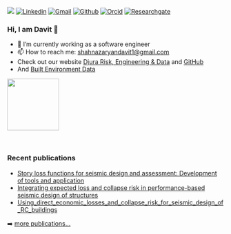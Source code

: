 <!-- Your badges -->

![](https://komarev.com/ghpvc/?username=davitshahnazaryan3&style=flat)
[![Linkedin](https://img.shields.io/badge/-davit-blue?style=flat&logo=Linkedin&logoColor=white)](https://www.linkedin.com/in/davitshahnazaryan/)
[![Gmail](https://img.shields.io/badge/-davit-c14438?style=flat&logo=Gmail&logoColor=white)](mailto:shahnazaryandavit1@gmail.com)
[![Github](https://img.shields.io/badge/-davit-black?style=flat&labelColor=black&logo=github&logoColor=white)](https://gitstats.me/davitshahnazaryan3)
[![Orcid](https://img.shields.io/badge/-davit-white?style=flat&labelColor=white&logo=orcid&logoColor=green)](https://orcid.org/0000-0002-0529-5763)
[![Researchgate](https://img.shields.io/badge/-davit-green?style=flat&labelColor=green&logo=researchgate&logoColor=white)](https://www.researchgate.net/profile/Davit-Shahnazaryan-2)

<!-- Profile View Count and GitStats -->

### Hi, I am Davit 👋

- 🔭 I’m currently working as a software engineer
- 📫 How to reach me: shahnazaryandavit1@gmail.com
- Check out our website <a href="https://www.djura.it">Djura Risk, Engineering & Data</a> and <a href="https://github.com/djura-risk-data-engineering">GitHub</a>
- And <a href="https://experiments.builtenvdata.eu/">Built Environment Data</a> 


<p>
<a href="https://github.com/davitshahnazaryan3">
  <img height="120em" src = "https://github-readme-stats.vercel.app/api/top-langs/?username=davitshahnazaryan3&theme=buefy&layout=compact&title_color=ffffff&bg_color=151515&text_color=FFFEFE">
<!--  <img height="180em" src="https://github-readme-stats.vercel.app/api?username=davitshahnazaryan3&&show_icons=true&title_color=ffffff&icon_color=ffdc40&text_color=ffffff&bg_color=151515"> -->
</a>
</p>

<br>

### Recent publications

<!-- PUBLICATIONS:START -->
- [Story loss functions for seismic design and assessment: Development of tools and application](https://journals.sagepub.com/doi/10.1177/87552930211023523)
- [Integrating expected loss and collapse risk in performance-based seismic design of structures](https://link.springer.com/article/10.1007/s10518-020-01003-x)
- [Using_direct_economic_losses_and_collapse_risk_for_seismic_design_of_RC_buildings](https://www.eccomasproceedia.org/conferences/thematic-conferences/compdyn-2019/7281)
<!-- PUBLICATIONS:END -->

➡️ [more publications...](https://www.researchgate.net/profile/Davit-Shahnazaryan-2)


